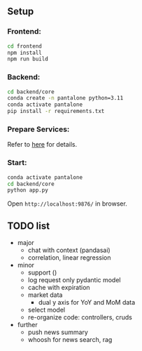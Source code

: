 ## Setup

### Frontend:

```bash
cd frontend
npm install
npm run build
```

### Backend:

```bash
cd backend/core
conda create -n pantalone python=3.11
conda activate pantalone
pip install -r requirements.txt
```

### Prepare Services:

Refer to [here](backend/service/readme.md) for details.


### Start:

```bash
conda activate pantalone
cd backend/core
python app.py
```

Open `http://localhost:9876/` in browser.


## TODO list

- major
  - chat with context (pandasai)
  - correlation, linear regression
- minor
  - support ()
  - log request only pydantic model
  - cache with expiration
  - market data
    - dual y axis for YoY and MoM data
  - select model
  - re-organize code: controllers, cruds
- further
  - push news summary
  - whoosh for news search, rag
